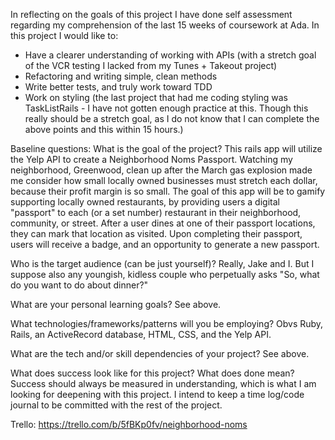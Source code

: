 In reflecting on the goals of this project I have done self assessment regarding my comprehension of the last 15 weeks of coursework at Ada. In this project I would like to:

  * Have a clearer understanding of working with APIs (with a stretch goal of the VCR testing I lacked from my Tunes + Takeout project)
  * Refactoring and writing simple, clean methods
  * Write better tests, and truly work toward TDD
  * Work on styling (the last project that had me coding styling was TaskListRails - I have not gotten enough practice at this. Though this really should be a stretch goal, as I do not know that I can complete the above points and this within 15 hours.)

Baseline questions:
What is the goal of the project?
This rails app will utilize the Yelp API to create a Neighborhood Noms Passport. Watching my neighborhood, Greenwood, clean up after the March gas explosion made me consider how small locally owned businesses must stretch each dollar, because their profit margin is so small. The goal of this app will be to gamify supporting locally owned restaurants, by providing users a digital "passport" to each (or a set number) restaurant in their neighborhood, community, or street. After a user dines at one of their passport locations, they can mark that location as visited. Upon completing their passport, users will receive a badge, and an opportunity to generate a new passport.

Who is the target audience (can be just yourself)?
Really, Jake and I. But I suppose also any youngish, kidless couple who perpetually asks "So, what do you want to do about dinner?"

What are your personal learning goals?
See above.

What technologies/frameworks/patterns will you be employing?
Obvs Ruby, Rails, an ActiveRecord database, HTML, CSS, and the Yelp API.

What are the tech and/or skill dependencies of your project?
See above.

What does success look like for this project? What does done mean?
Success should always be measured in understanding, which is what I am looking for deepening with this project. I intend to keep a time log/code journal to be committed with the rest of the project.

Trello: https://trello.com/b/5fBKp0fv/neighborhood-noms
